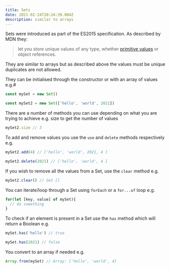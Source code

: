 ```yaml
---
title: Sets
date: 2021-02-24T20:24:39.004Z
description: similar to arrays
---
```

Sets were introduced as part of the ES2015 specification. As described by MDN they:


> let you store unique values of any type, whether [primitive values](https://developer.mozilla.org/en-US/docs/Glossary/Primitive) or object references.

They are similar to arrays but as described above the values must be unique duplicates are not allowed.

They can be initialised through the constructor or with an array of values e.g.#

```javascript
const mySet = new Set()

const mySet2 = new Set(['hello', 'world', 2021])
```

There are a number of methods you can use depending on what you are trying to achieve e.g. size to get the number of values

```javascript
mySet2.size // 3
```

To add and remove values you use the `use` and `delete` methods respectively e.g.

```javascript
mySet2.add(4) // ['hello', 'world', 2021, 4 ]

mySet2.delete(2021) // ['hello', 'world', 4 ]
```

If you wish to remove all the values from a Set, use the `clear` method e.g.

```javascript
mySet2.clear() // Set []
```

You can iterate/loop through a Set using `forEach` or a `for...of` loop e.g.

```javascript
for(let [key, value] of mySet){
  // do something
}
```

To check if an element is present in a Set use the `has` method which will return a Boolean e.g.

```javascript
mySet.has('hello') // true

mySet.has(2021) // false
```

You convert to an array if needed e.g. 

```javascript
Array.from(mySet) // Array: ['hello', 'world', 4]
```